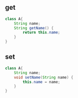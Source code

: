 ## get
```java
class A{
	String name;
	String getName() {
		return this.name;
	}
}
```
## set
```java
class A{
	String name;
	void setName(String name) {
		this.name = name;
	}
}
```